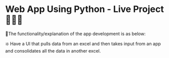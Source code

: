 # Web App Using Python - Live Project 👩🏻‍💻



🔰The functionality/explanation of the app development is as below: 

❇️ Have a UI that pulls data from an excel and then takes input from an app and consolidates all the data in another excel.

